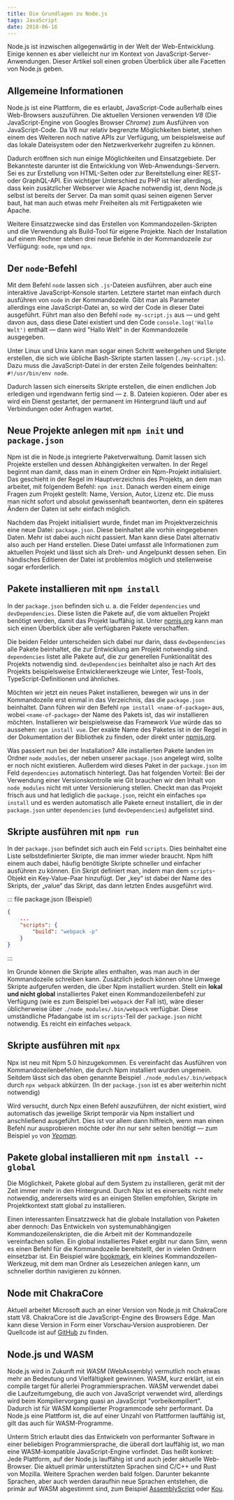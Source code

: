 ```yaml
---
title: Die Grundlagen zu Node.js
tags: JavaScript
date: 2018-06-16
---
```


Node.js ist inzwischen allgegenwärtig in der Welt der Web-Entwicklung. Einige kennen es aber vielleicht nur im Kontext von JavaScript-Server-Anwendungen. Dieser Artikel soll einen groben Überblick über alle Facetten von Node.js geben.

## Allgemeine Informationen

Node.js ist eine Plattform, die es erlaubt, JavaScript-Code außerhalb eines Web-Browsers auszuführen. Die aktuellen Versionen verwenden *V8* (Die JavaScript-Engine von Googles Browser *Chrome*) zum Ausführen von JavaScript-Code. Da V8 nur relativ begrenzte Möglichkeiten bietet, stehen einem des Weiteren noch native APIs zur Verfügung, um beispielsweise auf das lokale Dateisystem oder den Netzwerkverkehr zugreifen zu können.

Dadurch eröffnen sich nun einige Möglichkeiten und Einsatzgebiete. Der Bekannteste darunter ist die Entwicklung von Web-Anwendungs-Servern. Sei es zur Erstellung von HTML-Seiten oder zur Bereitstellung einer REST- oder GraphQL-API. Ein wichtiger Unterschied zu PHP ist hier allerdings, dass kein zusätzlicher Webserver wie Apache notwendig ist, denn Node.js selbst ist bereits der Server. Da man somit quasi seinen eigenen Server baut, hat man auch etwas mehr Freiheiten als mit Fertigpaketen wie Apache.

Weitere Einsatzzwecke sind das Erstellen von Kommandozeilen-Skripten und die Verwendung als Build-Tool für eigene Projekte. Nach der Installation auf einem Rechner stehen drei neue Befehle in der Kommandozeile zur Verfügung: `node`, `npm` und `npx`.

## Der `node`-Befehl

Mit dem Befehl `node` lassen sich `.js`-Dateien ausführen, aber auch eine interaktive JavaScript-Konsole starten. Letztere startet man einfach durch ausführen von `node` in der Kommandozeile. Gibt man als Parameter allerdings eine JavaScript-Datei an, so wird der Code in dieser Datei ausgeführt. Führt man also den Befehl `node my-script.js` aus — und geht davon aus, dass diese Datei existiert und den Code `console.log('Hallo Welt')` enthält — dann wird "Hallo Welt" in der Kommandozeile ausgegeben.

Unter Linux und Unix kann man sogar einen Schritt weitergehen und Skripte erstellen, die sich wie übliche Bash-Skripte starten lassen (`./my-script.js`). Dazu muss die JavaScript-Datei in der ersten Zeile folgendes beinhalten: `#!/usr/bin/env node`.

Dadurch lassen sich einerseits Skripte erstellen, die einen endlichen Job erledigen und irgendwann fertig sind — z. B. Dateien kopieren. Oder aber es wird ein Dienst gestartet, der permanent im Hintergrund läuft und auf Verbindungen oder Anfragen wartet.

## Neue Projekte anlegen mit `npm init` und `package.json`

Npm ist die in Node.js integrierte Paketverwaltung. Damit lassen sich Projekte erstellen und dessen Abhängigkeiten verwalten. In der Regel beginnt man damit, dass man in einem Ordner ein Npm-Projekt initialisiert. Das geschieht in der Regel im Hauptverzeichnis des Projekts, an dem man arbeitet, mit folgendem Befehl: `npm init`. Danach werden einem einige Fragen zum Projekt gestellt: Name, Version, Autor, Lizenz etc. Die muss man nicht sofort und absolut gewissenhaft beantworten, denn ein späteres Ändern der Daten ist sehr einfach möglich.

Nachdem das Projekt initialisiert wurde, findet man im Projektverzeichnis eine neue Datei: `package.json`. Diese beinhaltet alle vorhin eingegebenen Daten. Mehr ist dabei auch nicht passiert. Man kann diese Datei alternativ also auch per Hand erstellen. Diese Datei umfasst alle Informationen zum aktuellen Projekt und lässt sich als Dreh- und Angelpunkt dessen sehen. Ein händisches Editieren der Datei ist problemlos möglich und stellenweise sogar erforderlich.

## Pakete installieren mit `npm install`

In der `package.json` befinden sich u. a. die Felder `dependencies` und `devDependencies`. Diese listen die Pakete auf, die vom aktuellen Projekt benötigt werden, damit das Projekt lauffähig ist. Unter [npmjs.org](https://npmjs.org) kann man sich einen Überblick über alle verfügbaren Pakete verschaffen.

Die beiden Felder unterscheiden sich dabei nur darin, dass `devDependencies` alle Pakete beinhaltet, die zur Entwicklung am Projekt notwendig sind. `dependencies` listet alle Pakete auf, die zur generellen Funktionalität des Projekts notwendig sind. `devDependencies` beinhaltet also je nach Art des Projekts beispielsweise Entwicklerwerkzeuge wie Linter, Test-Tools, TypeScript-Definitionen und ähnliches.

Möchten wir jetzt ein neues Paket installieren, bewegen wir uns in der Kommandozeile erst einmal in das Verzeichnis, das die `package.json` beinhaltet. Dann führen wir den Befehl `npm install <name-of-package>` aus, wobei `<name-of-package>` der Name des Pakets ist, das wir installieren möchten. Installieren wir beispielsweise das Framework *Vue* würde das so aussehen: `npm install vue`. Der exakte Name des Paketes ist in der Regel in der Dokumentation der Bibliothek zu finden, oder direkt unter [npmjs.org](https://npmjs.org).

Was passiert nun bei der Installation? Alle installierten Pakete landen im Ordner `node_modules`, der neben unserer `package.json` angelegt wird, sollte er noch nicht existieren. Außerdem wird dieses Paket in der `package.json` im Feld `dependencies` automatisch hinterlegt. Das hat folgenden Vorteil: Bei der Verwendung einer Versionskontrolle wie Git brauchen wir den Inhalt von `node_modules` nicht mit unter Versionierung stellen. Checkt man das Projekt frisch aus und hat lediglich die `package.json`, reicht ein einfaches `npm install` und es werden automatisch alle Pakete erneut installiert, die in der `package.json` unter `dependencies` (und `devDependencies`) aufgelistet sind.

## Skripte ausführen mit `npm run`

In der `package.json` befindet sich auch ein Feld `scripts`. Dies beinhaltet eine Liste selbstdefinierter Skripte, die man immer wieder braucht. Npm hilft einem auch dabei, häufig benötigte Skripte schneller und einfacher ausführen zu können. Ein Skript definiert man, indem man dem `scripts`-Objekt ein Key-Value-Paar hinzufügt. Der „key“ ist dabei der Name des Skripts, der „value“ das Skript, das dann letzten Endes ausgeführt wird.

::: file package.json (Beispiel)
```json
{
	...
	"scripts": {
		"build": "webpack -p"
	}
}
```
:::

Im Grunde können die Skripte alles enthalten, was man auch in der Kommandozeile schreiben kann. Zusätzlich jedoch können ohne Umwege Skripte aufgerufen werden, die über Npm installiert wurden. Stellt ein **lokal und nicht global** installiertes Paket einen Kommandozeilenbefehl zur Verfügung (wie es zum Beispiel bei `webpack` der Fall ist), wäre dieser üblicherweise über `./node_modules/.bin/webpack` verfügbar. Diese umständliche Pfadangabe ist im `scripts`-Teil der `package.json` nicht notwendig. Es reicht ein einfaches `webpack`.

## Skripte ausführen mit `npx`

Npx ist neu mit Npm 5.0 hinzugekommen. Es vereinfacht das Ausführen von Kommandozeilenbefehlen, die durch Npm installiert wurden ungemein. Seitdem lässt sich das oben genannte Beispiel `./node_modules/.bin/webpack` durch `npx webpack` abkürzen. (In der `package.json` ist es aber weiterhin nicht notwendig)

Wird versucht, durch Npx einen Befehl auszuführen, der nicht existiert, wird automatisch das jeweilige Skript temporär via Npm installiert und anschließend ausgeführt. Dies ist vor allem dann hilfreich, wenn man einen Befehl nur ausprobieren möchte oder ihn nur sehr selten benötigt — zum Beispiel `yo` von [*Yeoman*](http://yeoman.io/).

## Pakete global installieren mit `npm install --global`

Die Möglichkeit, Pakete global auf dem System zu installieren, gerät mit der Zeit immer mehr in den Hintergrund. Durch Npx ist es einerseits nicht mehr notwendig, andererseits wird es an einigen Stellen empfohlen, Skripte im Projektkontext statt global zu installieren.

Einen interessanten Einsatzzweck hat die globale Installation von Paketen aber dennoch: Das Entwickeln von systemunabhängigen Kommandozeilenskripten, die die Arbeit mit der Kommandozeile vereinfachen sollen. Ein global installiertes Paket ergibt nur dann Sinn, wenn es einen Befehl für die Kommandozeile bereitstellt, der in vielen Ordnern einsetzbar ist. Ein Beispiel wäre [bookmark](https://github.com/DeMille/bookmark), ein kleines Kommandozeilen-Werkzeug, mit dem man Ordner als Lesezeichen anlegen kann, um schneller dorthin navigieren zu können.

## Node mit ChakraCore

Aktuell arbeitet Microsoft auch an einer Version von Node.js mit ChakraCore statt V8. ChakraCore ist die JavaScript-Engine des Browsers Edge. Man kann diese Version in Form einer Vorschau-Version ausprobieren. Der Quellcode ist auf [GitHub](https://github.com/nodejs/node-chakracore) zu finden.

## Node.js und WASM

Node.js wird in Zukunft mit *WASM* (WebAssembly) vermutlich noch etwas mehr an Bedeutung und Vielfältigkeit gewinnen. WASM, kurz erklärt, ist ein compile target für allerlei Programmiersprachen. WASM verwendet dabei die Laufzeitumgebung, die auch von JavaScript verwendet wird, allerdings wird beim Kompiliervorgang quasi an JavaScript "vorbeikompiliert". Dadurch ist für WASM kompilierter Programmcode sehr performant. Da Node.js eine Plattform ist, die auf einer Unzahl von Plattformen lauffähig ist, gilt das auch für WASM-Programme.

Unterm Strich erlaubt dies das Entwickeln von performanter Software in einer beliebigen Programmiersprache, die überall dort lauffähig ist, wo man eine WASM-kompatible JavaScript-Engine vorfindet. Das heißt konkret: Jede Plattform, auf der Node.js lauffähig ist und auch jeder aktuelle Web-Browser. Die aktuell primär unterstützten Sprachen sind C/C++ und Rust von Mozilla. Weitere Sprachen werden bald folgen. Darunter bekannte Sprachen, aber auch werden daraufhin neue Sprachen entstehen, die primär auf WASM abgestimmt sind, zum Beispiel [AssemblyScript](https://github.com/AssemblyScript/assemblyscript) oder [Kou](https://github.com/utatti/kou).